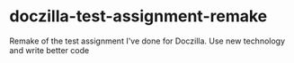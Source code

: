 # doczilla-test-assignment-remake
Remake of the test assignment I've done for Doczilla. Use new technology and write better code 
